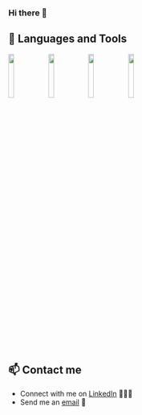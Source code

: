 ### Hi there 👋

<!--
**FilippovZ/FilippovZ** is a ✨ _special_ ✨ repository because its `README.md` (this file) appears on your GitHub profile.

Here are some ideas to get you started:

- 🔭 I’m currently working on ...
- 🌱 I’m currently learning ...
- 👯 I’m looking to collaborate on ...
- 🤔 I’m looking for help with ...
- 💬 Ask me about ...
- 📫 How to reach me: ...
- 😄 Pronouns: ...
- ⚡ Fun fact: ...
-->

## 🧰 Languages and Tools

<p>
    <img width="15%" src="https://www.vectorlogo.zone/logos/java/java-ar21.svg" />
    <img width="15%" src="https://www.vectorlogo.zone/logos/git-scm/git-scm-ar21.svg" />
    <img width="15%" src="https://www.vectorlogo.zone/logos/npmjs/npmjs-ar21.svg" />
    <img width="15%" src="https://www.vectorlogo.zone/logos/w3_html5/w3_html5-ar21.svg" />
</p>

## 📫 Contact me

- Connect with me on [LinkedIn](hhttps://www.linkedin.com/in/filipau/) 👨🏻‍💻
- Send me an [email](mailto:6479556@gmail.com) 📧
